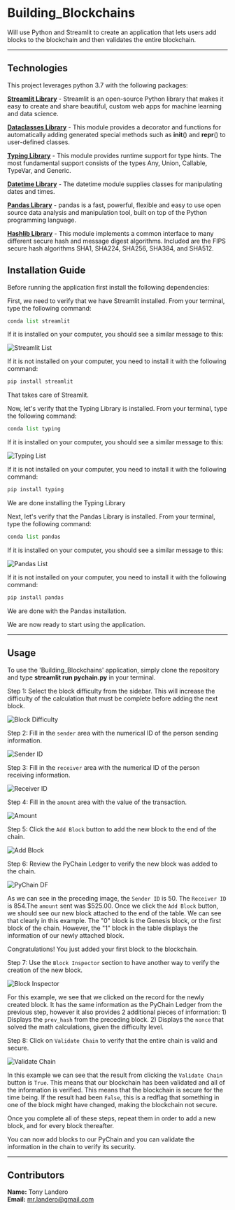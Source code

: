 # Building_Blockchains
Will use Python and Streamlit to create an application that lets users add blocks to the blockchain and then validates the entire blockchain.

---

## Technologies

This project leverages python 3.7 with the following packages:

**[Streamlit Library](https://docs.streamlit.io/)** - Streamlit is an open-source Python library that makes it easy to create and share beautiful, custom web apps for machine learning and data science.<br>

**[Dataclasses Library](https://docs.python.org/3/library/dataclasses.html)** - This module provides a decorator and functions for automatically adding generated special methods such as __init__() and __repr__() to user-defined classes.<br>

**[Typing Library](https://docs.python.org/3/library/typing.html)** - This module provides runtime support for type hints. The most fundamental support consists of the types Any, Union, Callable, TypeVar, and Generic.<br>

**[Datetime Library](https://docs.python.org/3/library/datetime.html)** - The datetime module supplies classes for manipulating dates and times.<br>

**[Pandas Library](https://pandas.pydata.org/)** - pandas is a fast, powerful, flexible and easy to use open source data analysis and manipulation tool,
built on top of the Python programming language.<br>

**[Hashlib Library](https://docs.python.org/3/library/hashlib.html)** - This module implements a common interface to many different secure hash and message digest algorithms. Included are the FIPS secure hash algorithms SHA1, SHA224, SHA256, SHA384, and SHA512.<br>

## Installation Guide

Before running the application first install the following dependencies:

First, we need to verify that we have Streamlit installed. From your terminal, type the following command:

```python
conda list streamlit
```

If it is installed on your computer, you should see a similar message to this:

![Streamlit List](streamlit_list.png)

If it is not installed on your computer, you need to install it with the following command:

```python
pip install streamlit
```

That takes care of Streamlit.

Now, let's verify that the Typing Library is installed. From your terminal, type the following command:

```python
conda list typing
```
If it is installed on your computer, you should see a similar message to this:

![Typing List](typing_list.png)

If it is not installed on your computer, you need to install it with the following command:

```python
pip install typing
```

We are done installing the Typing Library

Next, let's verify that the Pandas Library is installed. From your terminal, type the following command:

```python
conda list pandas
```
If it is installed on your computer, you should see a similar message to this:

![Pandas List](pandas_list.png)

If it is not installed on your computer, you need to install it with the following command:

```python
pip install pandas
```

We are done with the Pandas installation.

We are now ready to start using the application.

---

## Usage

To use the 'Building_Blockchains' application, simply clone the repository and type **streamlit run pychain.py** in your terminal.

Step 1: Select the block difficulty from the sidebar. This will increase the difficulty of the calculation that must be complete before adding the next block.

![Block Difficulty](block_difficulty.png)

Step 2: Fill in the `sender` area with the numerical ID of the person sending information.

![Sender ID](sender_id.png)

Step 3: Fill in the `receiver` area with the numerical ID of the person receiving information.

![Receiver ID](receiver_id.png)

Step 4: Fill in the `amount` area with the value of the transaction.

![Amount](amount.png)

Step 5: Click the `Add Block` button to add the new block to the end of the chain.

![Add Block](add_block.png)

Step 6: Review the PyChain Ledger to verify the new block was added to the chain.

![PyChain DF](pychain_df.png)

As we can see in the preceding image, the `Sender ID` is 50. The `Receiver ID` is 854.The `amount` sent was $525.00. 
Once we click the `Add Block` button, we should see our new block attached to the end of the table. We can see that clearly in this example. The "0" block is the Genesis block, or the first block of the chain. However, the "1" block in the table displays the information of our newly attached block. 

Congratulations! You just added your first block to the blockchain. 

Step 7: Use the `Block Inspector` section to have another way to verify the creation of the new block. 

![Block Inspector](block_inspector.png)

For this example, we see that we clicked on the record for the newly created block. It has the same information as the PyChain Ledger from the previous step, however it also provides 2 additional pieces of information: 1) Displays the `prev_hash` from the preceding block. 2) Displays the `nonce` that solved the math calculations, given the difficulty level. 

Step 8: Click on `Validate Chain` to verify that the entire chain is valid and secure. 

![Validate Chain](validate_chain.png)

In this example we can see that the result from clicking the `Validate Chain` button is `True`. This means that our blockchain has been validated and all of the information is verified. This means that the blockchain is secure for the time being. 
If the result had been `False`, this is a redflag that something in one of the block might have changed, making the blockchain not secure. 

Once you complete all of these steps, repeat them in order to add a new block, and for every block thereafter. 

You can now add blocks to our PyChain and you can validate the information in the chain to verify its security. 

---

## Contributors

**Name:** Tony Landero<br>
**Email:** mr.landero@gmail.com<br>